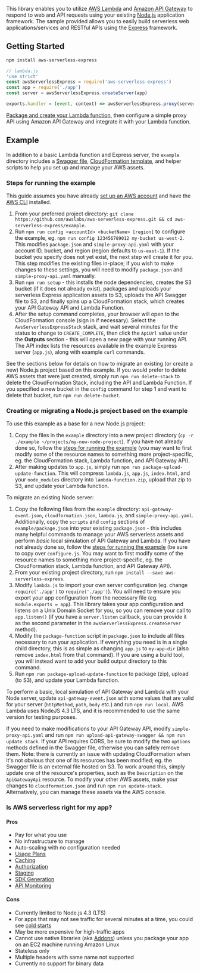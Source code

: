 This library enables you to utilize [AWS Lambda](https://aws.amazon.com/lambda/) and [Amazon API Gateway](https://aws.amazon.com/api-gateway/) to respond to web and API requests using your existing [Node.js](https://nodejs.org/) application framework. The sample provided allows you to easily build serverless web applications/services and RESTful APIs using the [Express](https://expressjs.com/) framework.

## Getting Started

```bash
npm install aws-serverless-express
```

```js
// lambda.js
'use strict'
const awsServerlessExpress = require('aws-serverless-express')
const app = require('./app')
const server = awsServerlessExpress.createServer(app)

exports.handler = (event, context) => awsServerlessExpress.proxy(server, event, context)
```

[Package and create your Lambda function](http://docs.aws.amazon.com/lambda/latest/dg/nodejs-create-deployment-pkg.html), then configure a simple proxy API using Amazon API Gateway and integrate it with your Lambda function.

## Example

In addition to a basic Lambda function and Express server, the `example` directory includes a [Swagger file](http://swagger.io/specification/), [CloudFormation template](https://aws.amazon.com/cloudformation/aws-cloudformation-templates/), and helper scripts to help you set up and manage your AWS assets.

### Steps for running the example
This guide assumes you have already [set up an AWS account](http://docs.aws.amazon.com/AmazonSimpleDB/latest/DeveloperGuide/AboutAWSAccounts.html) and have the [AWS CLI](https://aws.amazon.com/cli/) installed.

1. From your preferred project directory: `git clone https://github.com/awslabs/aws-serverless-express.git && cd aws-serverless-express/example`.
2. Run `npm run config <accountId> <bucketName> [region]` to configure the example, eg. `npm run config 123456789012 my-bucket us-west-2`. This modifies `package.json` and  `simple-proxy-api.yaml` with your account ID, bucket, and region (region defaults to `us-east-1`). If the bucket you specify does not yet exist, the next step will create it for you. This step modifies the existing files in-place; if you wish to make changes to these settings, you will need to modify `package.json` and `simple-proxy-api.yaml` manually.
3. Run `npm run setup` - this installs the node dependencies, creates the S3 bucket (if it does not already exist), packages and uploads your serverless Express application assets to S3, uploads the API Swagger file to S3, and finally spins up a CloudFormation stack, which creates your API Gateway API and Lambda Function.
4. After the setup command completes, your browser will open to the CloudFormation console (sign in if necessary). Select the `AwsServerlessExpressStack` stack, and wait several minutes for the status to change to `CREATE_COMPLETE`, then click the `ApiUrl` value under the __Outputs__ section - this will open a new page with your running API. The API index lists the resources available in the example Express server (`app.js`), along with example `curl` commands.

See the sections below for details on how to migrate an existing (or create a new) Node.js project based on this example. If you would prefer to delete AWS assets that were just created, simply run `npm run delete-stack` to delete the CloudFormation Stack, including the API and Lambda Function. If you specified a new bucket in the `config` command for step 1 and want to delete that bucket, run `npm run delete-bucket`.

### Creating or migrating a Node.js project based on the example

To use this example as a base for a new Node.js project:

1. Copy the files in the `example` directory into a new project directory (`cp -r ./example ~/projects/my-new-node-project`). If you have not already done so, follow the [steps for running the example](#steps-for-running-the-example) (you may want to first modify some of the resource names to something more project-specific, eg. the CloudFormation stack, Lambda function, and API Gateway API).
2. After making updates to `app.js`, simply run `npm run package-upload-update-function`. This will compress `lambda.js`, `app.js`, `index.html`, and your `node_modules` directory into `lambda-function.zip`, upload that zip to S3, and update your Lambda function.

To migrate an existing Node server:

1. Copy the following files from the `example` directory: `api-gateway-event.json`, `cloudformation.json`, `lambda.js`, and `simple-proxy-api.yaml`. Additionally, copy the `scripts` and `config` sections of `example/package.json` into your existing `package.json` - this includes many helpful commands to manage your AWS serverless assets and perform _basic_ local simulation of API Gateway and Lambda. If you have not already done so, follow the [steps for running the example](#steps-for-running-the-example) (be sure to copy over `configure.js`. You may want to first modify some of the resource names to something more project-specific, eg. the CloudFormation stack, Lambda function, and API Gateway API).
2. From your existing project directory, run `npm install --save aws-serverless-express`.
3. Modify `lambda.js` to import your own server configuration (eg. change `require('./app')` to `require('./app')`). You will need to ensure you export your app configuration from the necessary file (eg. `module.exports = app`). This library takes your app configuration and listens on a Unix Domain Socket for you, so you can remove your call to `app.listen()` (if you have a `server.listen` callback, you can provide it as the second parameter in the `awsServerlessExpress.createServer` method).
4. Modify the `package-function` script in `package.json` to include all files necessary to run your application. If everything you need is in a single child directory, this is as simple as changing `app.js` to `my-app-dir` (also remove `index.html` from that command). If you are using a build tool, you will instead want to add your build output directory to this command.
5. Run `npm run package-upload-update-function` to package (zip), upload (to S3), and update your Lambda function.

To perform a basic, local simulation of API Gateway and Lambda with your Node server, update `api-gateway-event.json` with some values that are valid for your server (`httpMethod`, `path`, `body` etc.) and run `npm run local`. AWS Lambda uses NodeJS 4.3 LTS, and it is recommended to use the same version for testing purposes.

If you need to make modifications to your API Gateway API, modify `simple-proxy-api.yaml` and run `npm run upload-api-gateway-swagger && npm run update stack`. If your API requires CORS, be sure to modify the two `options` methods defined in the Swagger file, otherwise you can safely remove them. Note: there is currently an issue with updating CloudFormation when it's not obvious that one of its resources has been modified; eg. the Swagger file is an external file hosted on S3. To work around this, simply update one of the resource's properties, such as the `Description` on the `ApiGatewayApi` resource. To modify your other AWS assets, make your changes to `cloudformation.json` and run `npm run update-stack`. Alternatively, you can manage these assets via the AWS console.

### Is AWS serverless right for my app?

#### Pros

 - Pay for what you use
 - No infrastructure to manage
 - Auto-scaling with no configuration needed
 - [Usage Plans](http://docs.aws.amazon.com/apigateway/latest/developerguide/api-gateway-api-usage-plans.html)
 - [Caching](http://docs.aws.amazon.com/apigateway/latest/developerguide/api-gateway-caching.html)
 - [Authorization](http://docs.aws.amazon.com/apigateway/latest/developerguide/apigateway-control-access-to-api.html)
 - [Staging](http://docs.aws.amazon.com/apigateway/latest/developerguide/how-to-deploy-api.html)
 - [SDK Generation](http://docs.aws.amazon.com/apigateway/latest/developerguide/how-to-generate-sdk.html)
 - [API Monitoring](http://docs.aws.amazon.com/apigateway/latest/developerguide/monitoring-cloudwatch.html)

#### Cons

 - Currently limited to Node.js 4.3 (LTS)
 - For apps that may not see traffic for several minutes at a time, you could see [cold starts](https://aws.amazon.com/blogs/compute/container-reuse-in-lambda/)
 - May be more expensive for high-traffic apps
 - Cannot use native libraries (aka [Addons](https://nodejs.org/api/addons.html)) unless you package your app on an EC2 machine running Amazon Linux
 - Stateless only
 - Multiple headers with same name not supported
 - Currently no support for binary data
